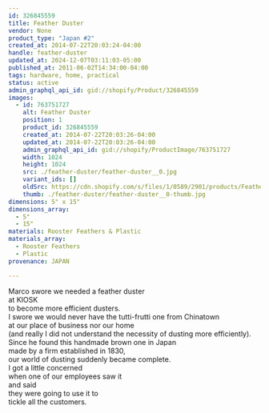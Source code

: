 ```yaml
---
id: 326845559
title: Feather Duster
vendor: None
product_type: "Japan #2"
created_at: 2014-07-22T20:03:24-04:00
handle: feather-duster
updated_at: 2024-12-07T03:11:03-05:00
published_at: 2011-06-02T14:34:00-04:00
tags: hardware, home, practical
status: active
admin_graphql_api_id: gid://shopify/Product/326845559
images:
  - id: 763751727
    alt: Feather Duster
    position: 1
    product_id: 326845559
    created_at: 2014-07-22T20:03:26-04:00
    updated_at: 2014-07-22T20:03:26-04:00
    admin_graphql_api_id: gid://shopify/ProductImage/763751727
    width: 1024
    height: 1024
    src: ./feather-duster/feather-duster__0.jpg
    variant_ids: []
    oldSrc: https://cdn.shopify.com/s/files/1/0589/2901/products/Feather-Duster.jpeg?v=1406073806
    thumb: ./feather-duster/feather-duster__0-thumb.jpg
dimensions: 5" x 15"
dimensions_array:
  - 5"
  - 15"
materials: Rooster Feathers & Plastic
materials_array:
  - Rooster Feathers
  - Plastic
provenance: JAPAN

---
```


Marco swore we needed a feather duster  
at KIOSK  
to become more efficient dusters.  
I swore we would never have the tutti-frutti one from Chinatown  
at our place of business nor our home  
(and really I did not understand the necessity of dusting more efficiently).  
Since he found this handmade brown one in Japan  
made by a firm established in 1830,  
our world of dusting suddenly became complete.  
I got a little concerned  
when one of our employees saw it  
and said  
they were going to use it to  
tickle all the customers.